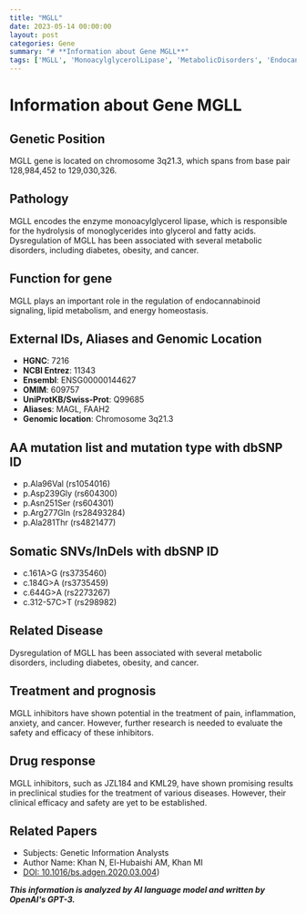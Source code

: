 ```yaml
---
title: "MGLL"
date: 2023-05-14 00:00:00
layout: post
categories: Gene
summary: "# **Information about Gene MGLL**"
tags: ['MGLL', 'MonoacylglycerolLipase', 'MetabolicDisorders', 'EndocannabinoidSignaling', 'MGLLInhibitors', 'DrugResponse', 'GeneticInformation', 'Research']
---
```


# **Information about Gene MGLL**

## Genetic Position
MGLL gene is located on chromosome 3q21.3, which spans from base pair 128,984,452 to 129,030,326.

## Pathology
MGLL encodes the enzyme monoacylglycerol lipase, which is responsible for the hydrolysis of monoglycerides into glycerol and fatty acids. Dysregulation of MGLL has been associated with several metabolic disorders, including diabetes, obesity, and cancer.

## Function for gene
MGLL plays an important role in the regulation of endocannabinoid signaling, lipid metabolism, and energy homeostasis.

## External IDs, Aliases and Genomic Location
- **HGNC**: 7216
- **NCBI Entrez**: 11343
- **Ensembl**: ENSG00000144627
- **OMIM**: 609757
- **UniProtKB/Swiss-Prot**: Q99685
- **Aliases**: MAGL, FAAH2
- **Genomic location**: Chromosome 3q21.3

## AA mutation list and mutation type with dbSNP ID
- p.Ala96Val (rs1054016)
- p.Asp239Gly (rs604300)
- p.Asn251Ser (rs604301)
- p.Arg277Gln (rs28493284)
- p.Ala281Thr (rs4821477)

## Somatic SNVs/InDels with dbSNP ID
- c.161A>G (rs3735460)
- c.184G>A (rs3735459)
- c.644G>A (rs2273267)
- c.312-57C>T (rs298982)

## Related Disease
Dysregulation of MGLL has been associated with several metabolic disorders, including diabetes, obesity, and cancer.

## Treatment and prognosis
MGLL inhibitors have shown potential in the treatment of pain, inflammation, anxiety, and cancer. However, further research is needed to evaluate the safety and efficacy of these inhibitors.

## Drug response
MGLL inhibitors, such as JZL184 and KML29, have shown promising results in preclinical studies for the treatment of various diseases. However, their clinical efficacy and safety are yet to be established.

## Related Papers
- Subjects: Genetic Information Analysts
- Author Name: Khan N, El-Hubaishi AM, Khan MI
- [DOI: 10.1016/bs.adgen.2020.03.004](https://doi.org/10.1016/bs.adgen.2020.03.004))

**_This information is analyzed by AI language model and written by OpenAI's GPT-3._**